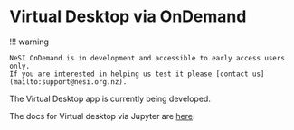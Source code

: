 # Virtual Desktop via OnDemand

!!! warning

    NeSI OnDemand is in development and accessible to early access users only.
    If you are interested in helping us test it please [contact us](mailto:support@nesi.org.nz).

The Virtual Desktop app is currently being developed.

The docs for Virtual desktop via Jupyter are [here](../../Interactive_computing_using_Jupyter/Virtual_Desktop_via_Jupyter_on_NeSI.md).
